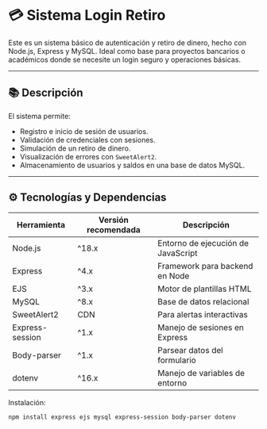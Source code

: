 # 💳 Sistema Login Retiro

Este es un sistema básico de autenticación y retiro de dinero, hecho con Node.js, Express y MySQL. Ideal como base para proyectos bancarios o académicos donde se necesite un login seguro y operaciones básicas.

---

## 📚 Descripción

El sistema permite:

- Registro e inicio de sesión de usuarios.
- Validación de credenciales con sesiones.
- Simulación de un retiro de dinero.
- Visualización de errores con `SweetAlert2`.
- Almacenamiento de usuarios y saldos en una base de datos MySQL.

---

## ⚙️ Tecnologías y Dependencias

| Herramienta       | Versión recomendada | Descripción                        |
|-------------------|---------------------|------------------------------------|
| Node.js           | ^18.x               | Entorno de ejecución de JavaScript |
| Express           | ^4.x                | Framework para backend en Node     |
| EJS               | ^3.x                | Motor de plantillas HTML           |
| MySQL             | ^8.x                | Base de datos relacional           |
| SweetAlert2       | CDN                 | Para alertas interactivas          |
| Express-session   | ^1.x                | Manejo de sesiones en Express      |
| Body-parser       | ^1.x                | Parsear datos del formulario       |
| dotenv            | ^16.x               | Manejo de variables de entorno     |

Instalación:
```bash
npm install express ejs mysql express-session body-parser dotenv
